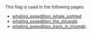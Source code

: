 This flag is used in the following pages:
 - [whaling_expedition_whale_sighted](../events/whaling_expedition_whale_sighted.md)
 - [whaling_expedition_the_struggle](../events/whaling_expedition_the_struggle.md)
 - [whaling_expedition_back_in_triumph](../events/whaling_expedition_back_in_triumph.md)
